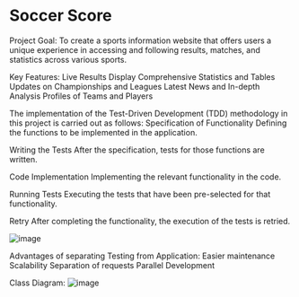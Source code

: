 # Soccer Score

Project Goal:
To create a sports information website that offers users a unique experience in accessing and following results, matches, and statistics across various sports.

Key Features:
  Live Results Display
  Comprehensive Statistics and Tables
  Updates on Championships and Leagues
  Latest News and In-depth Analysis
  Profiles of Teams and Players

The implementation of the Test-Driven Development (TDD) methodology in this project is carried out as follows:
Specification of Functionality
Defining the functions to be implemented in the application.

Writing the Tests
After the specification, tests for those functions are written.

Code Implementation
Implementing the relevant functionality in the code.

Running Tests
Executing the tests that have been pre-selected for that functionality.

Retry
After completing the functionality, the execution of the tests is retried.

![image](https://github.com/user-attachments/assets/f8a4e1d2-60f5-48d4-85f2-48803626eec4)

Advantages of separating Testing from Application:
Easier maintenance
Scalability
Separation of requests
Parallel Development

Class Diagram: 
![image](https://github.com/user-attachments/assets/70f2e815-e789-4327-b879-19dc784bc2dd)

